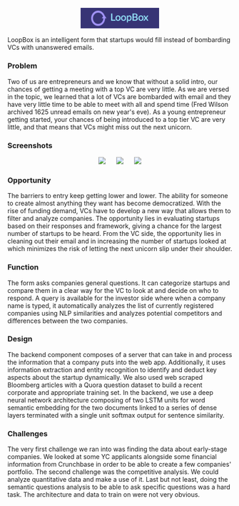 <p align="center">
  <img src="loopboxlogo.png" width="35%"/>
</p>
LoopBox is an intelligent form that startups would fill instead of bombarding VCs with unanswered emails.

### Problem
Two of us are entrepreneurs and we know that without a solid intro, our chances of getting a meeting with a top VC are very little. As we are versed in the topic, we learned that a lot of VCs are bombarded with email and they have very little time to be able to meet with all and spend time (Fred Wilson archived 1625 unread emails on new year's eve). As a young entrepreneur getting started, your chances of being introduced to a top tier VC are very little, and that means that VCs might miss out the next unicorn.

### Screenshots
<p align="center">
  <img src="https://challengepost-s3-challengepost.netdna-ssl.com/photos/production/software_photos/000/589/667/datas/gallery.jpg" width="30%" hspace="10"/>
  <img src="https://challengepost-s3-challengepost.netdna-ssl.com/photos/production/software_photos/000/589/665/datas/gallery.jpg" width="30%" hspace="10"/>
  <img src="https://challengepost-s3-challengepost.netdna-ssl.com/photos/production/software_photos/000/589/663/datas/gallery.jpg" width="30%" hspace="10"/>
</p>

### Opportunity
The barriers to entry keep getting lower and lower. The ability for someone to create almost anything they want has become democratized. With the rise of funding demand, VCs have to develop a new way that allows them to filter and analyze companies. The opportunity lies in evaluating startups based on their responses and framework, giving a chance for the largest number of startups to be heard. From the VC side, the opportunity lies in cleaning out their email and in increasing the number of startups looked at which minimizes the risk of letting the next unicorn slip under their shoulder.

### Function
The form asks companies general questions. It can categorize startups and compare them in a clear way for the VC to look at and decide on who to respond. A query is available for the investor side where when a company name is typed, it automatically analyzes the list of currently registered companies using NLP similarities and analyzes potential competitors and differences between the two companies.

### Design
The backend component composes of a server that can take in and process the information that a company puts into the web app. Additionally, it uses information extraction and entity recognition to identify and deduct key aspects about the startup dynamically. We also used web scraped Bloomberg articles with a Quora question dataset to build a recent corporate and appropriate training set. In the backend, we use a deep neural network architecture composing of two LSTM units for word semantic embedding for the two documents linked to a series of dense layers terminated with a single unit softmax output for sentence similarity.

### Challenges
The very first challenge we ran into was finding the data about early-stage companies. We looked at some YC applicants alongside some financial information from Crunchbase in order to be able to create a few companies' portfolio. The second challenge was the competitive analysis. We could analyze quantitative data and make a use of it. Last but not least, doing the semantic questions analysis to be able to ask specific questions was a hard task. The architecture and data to train on were not very obvious.

